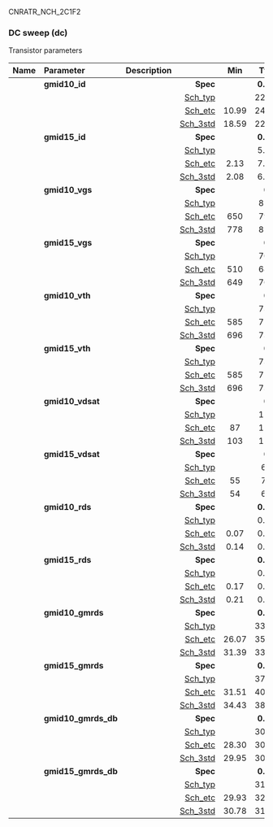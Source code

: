 CNRATR_NCH_2C1F2

### DC sweep (dc)

Transistor parameters



|**Name**|**Parameter**|**Description**| |**Min**|**Typ**|**Max**| Unit|
|:---|:---|:---|---:|:---:|:---:|:---:| ---:|
||**gmid10\_id** || **Spec**  |  | **0.00** |  | **uA** |
| | | |<a href='results/dc_Sch_typical.html'>Sch_typ</a>| | 22.84 |  | |
| | | |<a href='results/dc_Sch_etc.html'>Sch_etc</a>|10.99 | 24.58 | 39.37 | |
| | | |<a href='results/dc_Sch_mc.html'>Sch_3std</a>|18.59 | 22.97 | 27.36 | |
||**gmid15\_id** || **Spec**  |  | **0.00** |  | **uA** |
| | | |<a href='results/dc_Sch_typical.html'>Sch_typ</a>| | 5.51 |  | |
| | | |<a href='results/dc_Sch_etc.html'>Sch_etc</a>|2.13 | 7.01 | 15.30 | |
| | | |<a href='results/dc_Sch_mc.html'>Sch_3std</a>|2.08 | 6.22 | 10.36 | |
||**gmid10\_vgs** || **Spec**  |  | **0** |  | **mV** |
| | | |<a href='results/dc_Sch_typical.html'>Sch_typ</a>| | 817 |  | |
| | | |<a href='results/dc_Sch_etc.html'>Sch_etc</a>|650 | 799 | 982 | |
| | | |<a href='results/dc_Sch_mc.html'>Sch_3std</a>|778 | 818 | 858 | |
||**gmid15\_vgs** || **Spec**  |  | **0** |  | **mV** |
| | | |<a href='results/dc_Sch_typical.html'>Sch_typ</a>| | 703 |  | |
| | | |<a href='results/dc_Sch_etc.html'>Sch_etc</a>|510 | 684 | 895 | |
| | | |<a href='results/dc_Sch_mc.html'>Sch_3std</a>|649 | 706 | 763 | |
||**gmid10\_vth** || **Spec**  |  | **0** |  | **mV** |
| | | |<a href='results/dc_Sch_typical.html'>Sch_typ</a>| | 732 |  | |
| | | |<a href='results/dc_Sch_etc.html'>Sch_etc</a>|585 | 717 | 850 | |
| | | |<a href='results/dc_Sch_mc.html'>Sch_3std</a>|696 | 732 | 768 | |
||**gmid15\_vth** || **Spec**  |  | **0** |  | **mV** |
| | | |<a href='results/dc_Sch_typical.html'>Sch_typ</a>| | 732 |  | |
| | | |<a href='results/dc_Sch_etc.html'>Sch_etc</a>|585 | 717 | 850 | |
| | | |<a href='results/dc_Sch_mc.html'>Sch_3std</a>|696 | 732 | 768 | |
||**gmid10\_vdsat** || **Spec**  |  | **0** |  | **mV** |
| | | |<a href='results/dc_Sch_typical.html'>Sch_typ</a>| | 110 |  | |
| | | |<a href='results/dc_Sch_etc.html'>Sch_etc</a>|87 | 116 | 135 | |
| | | |<a href='results/dc_Sch_mc.html'>Sch_3std</a>|103 | 111 | 119 | |
||**gmid15\_vdsat** || **Spec**  |  | **0** |  | **mV** |
| | | |<a href='results/dc_Sch_typical.html'>Sch_typ</a>| | 64 |  | |
| | | |<a href='results/dc_Sch_etc.html'>Sch_etc</a>|55 | 72 | 78 | |
| | | |<a href='results/dc_Sch_mc.html'>Sch_3std</a>|54 | 66 | 78 | |
||**gmid10\_rds** || **Spec**  |  | **0.00** |  | **MOhm** |
| | | |<a href='results/dc_Sch_typical.html'>Sch_typ</a>| | 0.16 |  | |
| | | |<a href='results/dc_Sch_etc.html'>Sch_etc</a>|0.07 | 0.18 | 0.43 | |
| | | |<a href='results/dc_Sch_mc.html'>Sch_3std</a>|0.14 | 0.16 | 0.17 | |
||**gmid15\_rds** || **Spec**  |  | **0.00** |  | **MOhm** |
| | | |<a href='results/dc_Sch_typical.html'>Sch_typ</a>| | 0.48 |  | |
| | | |<a href='results/dc_Sch_etc.html'>Sch_etc</a>|0.17 | 0.63 | 2.39 | |
| | | |<a href='results/dc_Sch_mc.html'>Sch_3std</a>|0.21 | 0.55 | 0.89 | |
||**gmid10\_gmrds** || **Spec**  |  | **0.00** |  | **V** |
| | | |<a href='results/dc_Sch_typical.html'>Sch_typ</a>| | 33.09 |  | |
| | | |<a href='results/dc_Sch_etc.html'>Sch_etc</a>|26.07 | 35.40 | 45.69 | |
| | | |<a href='results/dc_Sch_mc.html'>Sch_3std</a>|31.39 | 33.23 | 35.06 | |
||**gmid15\_gmrds** || **Spec**  |  | **0.00** |  | **V** |
| | | |<a href='results/dc_Sch_typical.html'>Sch_typ</a>| | 37.90 |  | |
| | | |<a href='results/dc_Sch_etc.html'>Sch_etc</a>|31.51 | 40.70 | 50.66 | |
| | | |<a href='results/dc_Sch_mc.html'>Sch_3std</a>|34.43 | 38.23 | 42.03 | |
||**gmid10\_gmrds\_db** || **Spec**  |  | **0.00** |  | **dB** |
| | | |<a href='results/dc_Sch_typical.html'>Sch_typ</a>| | 30.39 |  | |
| | | |<a href='results/dc_Sch_etc.html'>Sch_etc</a>|28.30 | 30.88 | 33.18 | |
| | | |<a href='results/dc_Sch_mc.html'>Sch_3std</a>|29.95 | 30.42 | 30.89 | |
||**gmid15\_gmrds\_db** || **Spec**  |  | **0.00** |  | **dB** |
| | | |<a href='results/dc_Sch_typical.html'>Sch_typ</a>| | 31.57 |  | |
| | | |<a href='results/dc_Sch_etc.html'>Sch_etc</a>|29.93 | 32.16 | 34.09 | |
| | | |<a href='results/dc_Sch_mc.html'>Sch_3std</a>|30.78 | 31.63 | 32.48 | |

